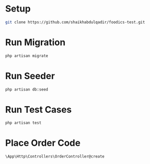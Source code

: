 # Setup

```bash
git clone https://github.com/shaikhabdulqadir/foodics-test.git
```

# Run Migration
```bash
php artisan migrate
```

# Run Seeder
```bash
php artisan db:seed
```

# Run Test Cases
```bash
php artisan test
```

# Place Order Code
```bash
\App\Http\Controllers\OrderController@create
```